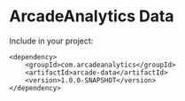 # ArcadeAnalytics Data 

Include in your project:

```$xml
<dependency>
    <groupId>com.arcadeanalytics</groupId>
    <artifactId>arcade-data</artifactId>
    <version>1.0.0-SNAPSHOT</version>
</dependency>
```